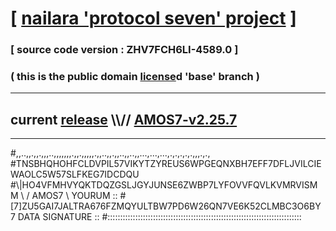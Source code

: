 
# [ [nailara 'protocol seven' project](http://nailara.network/) ]

### [ source code version : ZHV7FCH6LI-4589.0 ]

### ( this is the public domain [license](../license)d 'base' branch )
---
## current [release](https://github.com/nailara-technologies/protocol-7/releases) \\\\// [AMOS7-v2.25.7](https://github.com/nailara-technologies/protocol-7/releases/tag/AMOS7-v2.25.7)
---

#,,..,,.,,.,,,..,,,,,,,.,,.,,,,,.,,..,,.,,..,,..,,...,...,...,.,.,.,.,.,,,.,.,
#TNSBHQHOHFCLDVPIL57VIKYTZYREUS6WPGEQNXBH7EFF7DFLJVILCIEWAOLC5W57SLFKEG7IDCDQU
#\\\|HO4VFMHVYQKTDQZGSLJGYJUNSE6ZWBP7LYFOVVFQVLKVMRVISMM \ / AMOS7 \ YOURUM ::
#\[7]ZU5GAI7JALTRA676FZMQYULTBW7PD6W26QN7VE6K52CLMBC3O6BY 7  DATA SIGNATURE ::
#:::::::::::::::::::::::::::::::::::::::::::::::::::::::::::::::::::::::::::::
